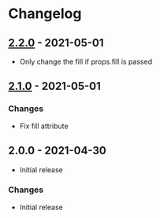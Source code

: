 # Changelog

## [2.2.0] - 2021-05-01

- Only change the fill if props.fill is passed

## [2.1.0] - 2021-05-01

### Changes

- Fix fill attribute

## 2.0.0 - 2021-04-30

- Initial release

### Changes

- Initial release

[unreleased]: https://github.com/shamilovtim/react-native-svgxml-web/compare/v2.1.0...master
[2.2.0]: https://github.com/shamilovtim/react-native-svgxml-web/compare/v2.1.0...v2.2.0
[2.1.0]: https://github.com/shamilovtim/react-native-svgxml-web/compare/v2.0.0...v2.1.0
